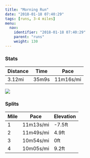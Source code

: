 ```yaml
---
title: "Morning Run"
date: "2018-01-18 07:40:29"
tags: [runs, 3-4 miles]
menu:
  nav:
    identifier: "2018-01-18 07:40:29"
    parent: "runs"
    weight: 130
---
```


### Stats

| Distance | Time | Pace |
|----------|------|------|
|3.12mi|35m9s|11m16s/mi|

<img src='https://maps.googleapis.com/maps/api/staticmap?maptype=roadmap&path=enc:{rkeI|twL~LzAgAdCz@`GzDdPhJvQhBjQnErHtGhCpN~YbKhr@kHif@yFkU}JkQsDUqEiGkDoMOiGsJqMsFk\|AuBqEfA&key=AIzaSyC1MId7bFpkLXNAaYhBSTb8jLyiSqzbDtM&size=800x800&markers=color:yellow|label:S|53.47646,-2.25631&markers=color:green|label:F|53.475350000000006,-2.2570200000000002'>

### Splits

| Mile | Pace | Elevation |
|------|------|-----------|
|1|11m13s/mi|-7.5ft|
|2|11m49s/mi|4.9ft|
|3|10m54s/mi|0ft|
|4|10m05s/mi|9.2ft|
